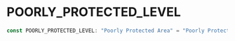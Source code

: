 # POORLY\_PROTECTED\_LEVEL

```ts
const POORLY_PROTECTED_LEVEL: "Poorly Protected Area" = "Poorly Protected Area";
```
